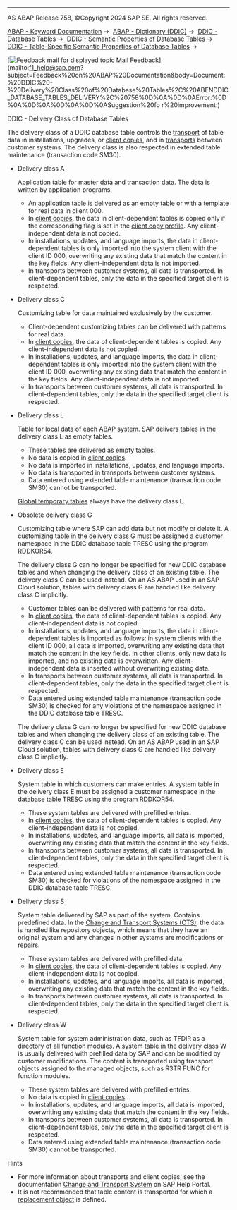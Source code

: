   

* * *

AS ABAP Release 758, ©Copyright 2024 SAP SE. All rights reserved.

[ABAP - Keyword Documentation](javascript:call_link\('abenabap.htm'\)) →  [ABAP - Dictionary (DDIC)](javascript:call_link\('abenabap_dictionary.htm'\)) →  [DDIC - Database Tables](javascript:call_link\('abenddic_database_tables.htm'\)) →  [DDIC - Semantic Properties of Database Tables](javascript:call_link\('abenddic_database_tables_sema.htm'\)) →  [DDIC - Table-Specific Semantic Properties of Database Tables](javascript:call_link\('abenddic_database_tables_semasspec.htm'\)) → 

 [![](Mail.gif?object=Mail.gif "Feedback mail for displayed topic") Mail Feedback](mailto:f1_help@sap.com?subject=Feedback%20on%20ABAP%20Documentation&body=Document:%20DDIC%20-%20Delivery%20Class%20of%20Database%20Tables%2C%20ABENDDIC_DATABASE_TABLES_DELIVERY%2C%20758%0D%0A%0D%0AError:%0D%0A%0D%0A%0D%0A%0D%0ASuggestion%20fo
r%20improvement:)

DDIC - Delivery Class of Database Tables

The delivery class of a DDIC database table controls the [transport](https://help.sap.com/docs/ABAP_PLATFORM_NEW/4a368c163b08418890a406d413933ba7/48c4300fca5d581ce10000000a42189c) of table data in installations, upgrades, or [client copies](https://help.sap.com/docs/ABAP_PLATFORM_NEW/4a368c163b08418890a406d413933ba7/4d8062ec095114afe10000000a42189c), and in [transports](https://help.sap.com/docs/ABAP_PLATFORM_NEW/4a368c163b08418890a406d413933ba7/48c4300fca5d581ce10000000a42189c) between customer systems. The delivery class is also respected in extended table maintenance (transaction code SM30).

-   Delivery class A
    
    Application table for master data and transaction data. The data is written by application programs.
    
    -   An application table is delivered as an empty table or with a template for real data in client 000.
    -   In [client copies](https://help.sap.com/docs/ABAP_PLATFORM_NEW/4a368c163b08418890a406d413933ba7/4d8062ec095114afe10000000a42189c), the data in client-dependent tables is copied only if the corresponding flag is set in the [client copy profile](https://help.sap.com/docs/ABAP_PLATFORM_NEW/4a368c163b08418890a406d413933ba7/4d8062ec095114afe10000000a42189c). Any client-independent data is not copied.
    -   In installations, updates, and language imports, the data in client-dependent tables is only imported into the system client with the client ID 000, overwriting any existing data that match the content in the key fields. Any client-independent data is not imported.
    -   In transports between customer systems, all data is transported. In client-dependent tables, only the data in the specified target client is respected.
-   Delivery class C
    
    Customizing table for data maintained exclusively by the customer.
    
    -   Client-dependent customizing tables can be delivered with patterns for real data.
    -   In [client copies](https://help.sap.com/docs/ABAP_PLATFORM_NEW/4a368c163b08418890a406d413933ba7/4d8062ec095114afe10000000a42189c), the data of client-dependent tables is copied. Any client-independent data is not copied.
    -   In installations, updates, and language imports, the data in client-dependent tables is only imported into the system client with the client ID 000, overwriting any existing data that match the content in the key fields. Any client-independent data is not imported.
    -   In transports between customer systems, all data is transported. In client-dependent tables, only the data in the specified target client is respected.
-   Delivery class L
    
    Table for local data of each [ABAP system](javascript:call_link\('abenabap_system_glosry.htm'\) "Glossary Entry"). SAP delivers tables in the delivery class L as empty tables.
    
    -   These tables are delivered as empty tables.
    -   No data is copied in [client copies](https://help.sap.com/docs/ABAP_PLATFORM_NEW/4a368c163b08418890a406d413933ba7/4d8062ec095114afe10000000a42189c).
    -   No data is imported in installations, updates, and language imports.
    -   No data is transported in transports between customer systems.
    -   Data entered using extended table maintenance (transaction code SM30) cannot be transported.
    
    [Global temporary tables](javascript:call_link\('abenglobal_temporary_table_glosry.htm'\) "Glossary Entry") always have the delivery class L.
    
-   Obsolete delivery class G
    
    Customizing table where SAP can add data but not modify or delete it. A customizing table in the delivery class G must be assigned a customer namespace in the DDIC database table TRESC using the program RDDKOR54.
    
    The delivery class G can no longer be specified for new DDIC database tables and when changing the delivery class of an existing table. The delivery class C can be used instead. On an AS ABAP used in an SAP Cloud solution, tables with delivery class G are handled like delivery class C implicitly.
    
    -   Customer tables can be delivered with patterns for real data.
    -   In [client copies](https://help.sap.com/docs/ABAP_PLATFORM_NEW/4a368c163b08418890a406d413933ba7/4d8062ec095114afe10000000a42189c), the data of client-dependent tables is copied. Any client-independent data is not copied.
    -   In installations, updates, and language imports, the data in client-dependent tables is imported as follows: in system clients with the client ID 000, all data is imported, overwriting any existing data that match the content in the key fields. In other clients, only new data is imported, and no existing data is overwritten. Any client-independent data is inserted without overwriting existing data.
    -   In transports between customer systems, all data is transported. In client-dependent tables, only the data in the specified target client is respected.
    -   Data entered using extended table maintenance (transaction code SM30) is checked for any violations of the namespace assigned in the DDIC database table TRESC.
    
    The delivery class G can no longer be specified for new DDIC database tables and when changing the delivery class of an existing table. The delivery class C can be used instead. On an AS ABAP used in an SAP Cloud solution, tables with delivery class G are handled like delivery class C implicitly.
    
-   Delivery class E
    
    System table in which customers can make entries. A system table in the delivery class E must be assigned a customer namespace in the database table TRESC using the program RDDKOR54.
    
    -   These system tables are delivered with prefilled entries.
    -   In [client copies](https://help.sap.com/docs/ABAP_PLATFORM_NEW/4a368c163b08418890a406d413933ba7/4d8062ec095114afe10000000a42189c), the data of client-dependent tables is copied. Any client-independent data is not copied.
    -   In installations, updates, and language imports, all data is imported, overwriting any existing data that match the content in the key fields.
    -   In transports between customer systems, all data is transported. In client-dependent tables, only the data in the specified target client is respected.
    -   Data entered using extended table maintenance (transaction code SM30) is checked for violations of the namespace assigned in the DDIC database table TRESC.
-   Delivery class S
    
    System table delivered by SAP as part of the system. Contains predefined data. In the [Change and Transport Systems (CTS)](javascript:call_link\('abencts_glosry.htm'\) "Glossary Entry"), the data is handled like repository objects, which means that they have an original system and any changes in other systems are modifications or repairs.
    
    -   These system tables are delivered with prefilled data.
    -   In [client copies](https://help.sap.com/docs/ABAP_PLATFORM_NEW/4a368c163b08418890a406d413933ba7/4d8062ec095114afe10000000a42189c), the data of client-dependent tables is copied. Any client-independent data is not copied.
    -   In installations, updates, and language imports, all data is imported, overwriting any existing data that match the content in the key fields.
    -   In transports between customer systems, all data is transported. In client-dependent tables, only the data in the specified target client is respected.
-   Delivery class W
    
    System table for system administration data, such as TFDIR as a directory of all function modules. A system table in the delivery class W is usually delivered with prefilled data by SAP and can be modified by customer modifications. The content is transported using transport objects assigned to the managed objects, such as R3TR FUNC for function modules.
    
    -   These system tables are delivered with prefilled entries.
    -   No data is copied in [client copies](https://help.sap.com/docs/ABAP_PLATFORM_NEW/4a368c163b08418890a406d413933ba7/4d8062ec095114afe10000000a42189c).
    -   In installations, updates, and language imports, all data is imported, overwriting any existing data that match the content in the key fields.
    -   In transports between customer systems, all data is transported. In client-dependent tables, only the data in the specified target client is respected.
    -   Data entered using extended table maintenance (transaction code SM30) cannot be transported.

Hints

-   For more information about transports and client copies, see the documentation [Change and Transport System](https://help.sap.com/docs/ABAP_PLATFORM_NEW/4a368c163b08418890a406d413933ba7/48c4300fca5d581ce10000000a42189c) on SAP Help Portal.
-   It is not recommended that table content is transported for which a [replacement object](javascript:call_link\('abenddic_replacement_objects.htm'\)) is defined.